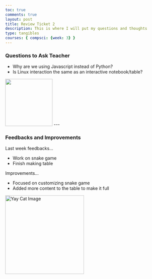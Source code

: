 ```yaml
---
toc: true
comments: true
layout: post
title: Review Ticket 2
description: This is where I will put my questions and thoughts
type: tangibles
courses: { compsci: {week: 3} }
---
```


### Questions to Ask Teacher
- Why are we using Javascript instead of Python?
- Is Linux interaction the same as an interactive notebook/table?   

<img src="../../../../images/thinking face.png" width="150" height="150">
---

### Feedbacks and Improvements
Last week feedbacks...
- Work on snake game
- Finish making table

Improvements...
- Focused on customizing snake game
- Added more content to the table to make it full

<img id="yay_cat" src="../../../../images/yay cat.gif" alt="Yay Cat Image" width="250" height="250">